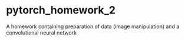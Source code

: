 # pytorch_homework_2
A homework containing preparation of data (image manipulation) and a convolutional neural network
